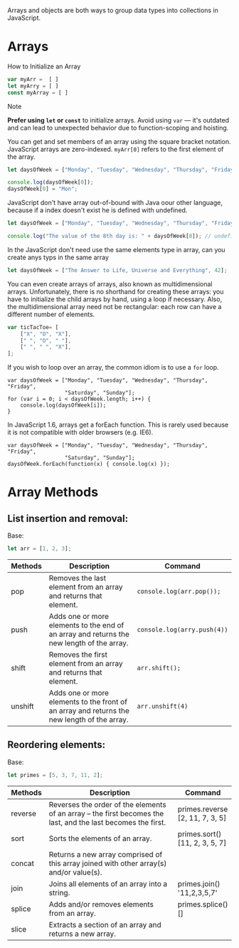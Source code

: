 Arrays and objects are both ways to group data types into collections in JavaScript.

# Arrays
How to Initialize an Array
``` JavaScript
var myArr =  [ ]
let myArry = [ ]
const myArray = [ ]
```

> [!NOTE]
> **Prefer using `let` or `const`** to initialize arrays. Avoid using `var` — it's outdated and can lead to unexpected behavior due to function-scoping and hoisting.

You can get and set members of an array using the square bracket notation. JavaScript arrays are zero-indexed. `myArr[0]` refers to the first element of the array.

``` JavaScript
let daysOfWeek = ["Monday", "Tuesday", "Wednesday", "Thursday", "Friday", "Saturday", "Sunday"];

console.log(daysOfWeek[0]);
daysOfWeek[0] = "Mon";
```

JavaScript don't have array out-of-bound with Java oour other language, because if a index doesn't exist he is defined with undefined.
``` JavaScript
let daysOfWeek = ["Monday", "Tuesday", "Wednesday", "Thursday", "Friday", "Saturday", "Sunday"];

console.log("The value of the 8th day is: " + daysOfWeek[8]); // undefined
```

In the JavaScript don't need use the same elements type in array, can you create anys typs in the same array 

``` JavaScript
let daysOfWeek = ["The Answer to Life, Universe and Everything", 42];
```

You can even create arrays of arrays, also known as multidimensional arrays. Unfortunately, there is no shorthand for creating these arrays: you have to initialize the child arrays by hand, using a loop if necessary. Also, the multidimensional array need not be rectangular: each row can have a different number of elements.

``` JavaScript
var ticTacToe= [
	["X", "O", "X"],
	[" ", "O", " "],
	[" ", " ", "X"],
];
```

If you wish to loop over an array, the common idiom is to use a `for` loop.

```
var daysOfWeek = ["Monday", "Tuesday", "Wednesday", "Thursday", "Friday",
                  "Saturday", "Sunday"];
for (var i = 0; i < daysOfWeek.length; i++) {
	console.log(daysOfWeek[i]);
}
```

In JavaScript 1.6, arrays get a forEach function. This is rarely used because it is not compatible with older browsers (e.g. IE6).

```
var daysOfWeek = ["Monday", "Tuesday", "Wednesday", "Thursday", "Friday",
                  "Saturday", "Sunday"];
daysOfWeek.forEach(function(x) { console.log(x) });
```

# Array Methods

## List insertion and removal:

Base: 
``` JavaScript
let arr = [1, 2, 3];
```

| Methods | Description                                                                                 | Command                     |
| ------- | ------------------------------------------------------------------------------------------- | --------------------------- |
| pop     | Removes the last element from an array and returns that element.                            | `console.log(arr.pop());`   |
| push    | Adds one or more elements to the end of an array and returns the new length of the array.   | `console.log(arry.push(4))` |
| shift   | Removes the first element from an array and returns that element.                           | `arr.shift();`              |
| unshift | Adds one or more elements to the front of an array and returns the new length of the array. | `arr.unshift(4)`            |

## Reordering elements:

Base: 
``` JavaScript
let primes = [5, 3, 7, 11, 2];
```

| Methods | Description                                                                                                  | Command                            |
| ------- | ------------------------------------------------------------------------------------------------------------ | ---------------------------------- |
| reverse | Reverses the order of the elements of an array – the first becomes the last, and the last becomes the first. | primes.reverse<br>[2, 11, 7, 3, 5] |
| sort    | Sorts the elements of an array.                                                                              | primes.sort()<br>[11, 2, 3, 5, 7]  |
| concat  | Returns a new array comprised of this array joined with other array(s) and/or value(s).                      |                                    |
| join    | Joins all elements of an array into a string.                                                                | primes.join()<br>'11,2,3,5,7'      |
| splice  | Adds and/or removes elements from an array.                                                                  | primes.splice()<br>[]              |
| slice   | Extracts a section of an array and returns a new array.                                                      |                                    |
